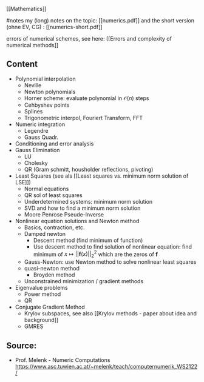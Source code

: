 

[[Mathematics]]

#notes 
my (long) notes on the topic: [[numerics.pdf]]
and the short version (ohne EV, CG) : [[numerics-short.pdf]]

errors of numerical schemes, see here: [[Errors and complexity of numerical methods]]



## Content
- Polynomial interpolation
	- Neville
	- Newton polynomials
	- Horner scheme: evaluate polynomial in $\mathcal{O}(n)$ steps
	- Cehbyshev points
	- Splines
	- Trigonometric interpol, Fouriert Transform, FFT
- Numeric integration
	- Legendre
	- Gauss Quadr.
- Conditioning and error analysis
- Gauss Elimination
	- LU
	- Cholesky
	- QR (Gram schmitt, housholder reflections, pivoting)
- Least Squares (see als [[Least squares vs. minimum norm solution of LSE]])
	- Normal equations
	- QR sol of least squares
	- Underdetermined systems: minimum norm solution
	- SVD and how to find a minimum norm solution
	- Moore Penrose Pseude-Inverse
- Nonlinear equation solutions and Newton method
	- Basics, contraction, etc.
	- Damped newton
		- Descent method (find minimum of function)
		- Use descent method to find solution of nonlinear equation: find minimum of $x\mapsto||\boldsymbol{f}(x)||^2_2$  which are the zeros of $\boldsymbol{f}$ 
	- Gauss-Newton: use Newton method to solve nonlinear least squares 
	- quasi-newton method
		- Broyden method
	- Unconstrained minimization / gradient methods
- Eigenvalue problems
	- Power method
	- QR
- Conjugate Gradient Method
	- Krylov subspaces, see also [[Krylov methods - paper about idea and background]]
	- GMRES

## Source:
- Prof. Melenk - Numeric Computations https://www.asc.tuwien.ac.at/~melenk/teach/computernumerik_WS2122/